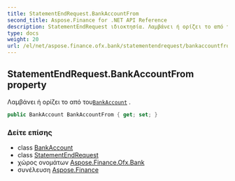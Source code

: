 ```yaml
---
title: StatementEndRequest.BankAccountFrom
second_title: Aspose.Finance for .NET API Reference
description: StatementEndRequest ιδιοκτησία. Λαμβάνει ή ορίζει το από τουBankAccount .
type: docs
weight: 20
url: /el/net/aspose.finance.ofx.bank/statementendrequest/bankaccountfrom/
---
```

## StatementEndRequest.BankAccountFrom property

Λαμβάνει ή ορίζει το από του[`BankAccount`](../../../aspose.finance.ofx/bankaccount/) .

```csharp
public BankAccount BankAccountFrom { get; set; }
```

### Δείτε επίσης

* class [BankAccount](../../../aspose.finance.ofx/bankaccount/)
* class [StatementEndRequest](../)
* χώρος ονομάτων [Aspose.Finance.Ofx.Bank](../../statementendrequest/)
* συνέλευση [Aspose.Finance](../../../)


